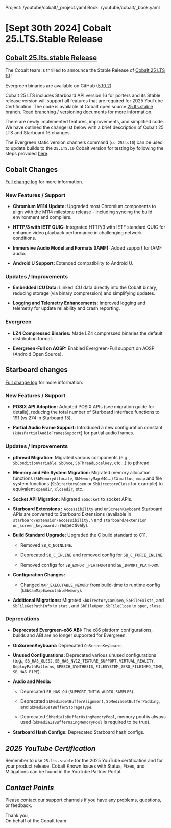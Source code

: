 Project: /youtube/cobalt/_project.yaml
Book: /youtube/cobalt/_book.yaml

# [Sept 30th 2024] Cobalt 25.LTS.Stable Release

## [Cobalt 25.lts.stable Release](https://developers.google.com/youtube/devices/living-room/cobalt/cobalt-evergreen-version-table)

The Cobalt team is thrilled to announce the Stable Release of [Cobalt 25
LTS 10](https://github.com/youtube/cobalt/releases/tag/25.lts.10) !

Evergreen binaries are available on GitHub
([5.10.2](https://github.com/youtube/cobalt/releases/tag/25.lts.10))

Cobalt 25 LTS includes Starboard API version 16 for porters and its Stable
release version will support all features that are required for 2025 YouTube
Certification. The code is available at Cobalt open source
[25.lts.stable](https://github.com/youtube/cobalt/releases/tag/25.lts.stable) branch.
Read
[branching](https://github.com/youtube/cobalt/blob/25.lts.10/cobalt/doc/branching.md)
/
[versioning](https://github.com/youtube/cobalt/blob/25.lts.10/cobalt/doc/versioning.md)
documents for more information.

There are newly implemented features, improvements, and simplified code. We have
outlined the changelist below with a brief description of Cobalt 25 LTS and
Starboard 16 changes. 

The Evergreen static version channels command (`co 25lts10`) can be used to
update builds to the `25.LTS.10` Cobalt version for testing by following the
steps provided
[here](https://developers.google.com/youtube/devices/living-room/cobalt/cobalt-evergreen-faq).

## Cobalt Changes

[Full change log](https://github.com/youtube/cobalt/blob/25.lts.10/cobalt/CHANGELOG.md)
for more information.

### New Features / Support

*   **Chromium M114 Update:** Upgraded most Chromium components to align with
    the M114 milestone release - including syncing the build environment and
    compilers.

*   **HTTP/3 with IETF QUIC:** Integrated HTTP/3 with IETF standard QUIC for
    enhance video playback performance in challenging network conditions.

*   **Immersive Audio Model and Formats (IAMF):** Added support for IAMF audio.

*   **Android U Support:** Extended compatibility to Android U.

### Updates / Improvements

*   **Embedded ICU Data:** Linked ICU data directly into the Cobalt binary,
    reducing storage (via binary compression) and simplifying updates.

*   **Logging and Telemetry Enhancements:** Improved logging and telemetry for
    update reliability and crash reporting.

### Evergreen

*   **LZ4 Compressed Binaries:** Made LZ4 compressed binaries the default
    distribution format.

*   **Evergreen-Full on AOSP:** Enabled Evergreen-Full support on AOSP (Android
    Open Source).

## Starboard changes

[Full change log](https://github.com/youtube/cobalt/blob/25.lts.10/starboard/CHANGELOG.md)
for more information.

### New Features / Support

*   **POSIX API Adoption:** Adopted POSIX APIs (see migration guide for
    details), reducing the total number of Starboard interface functions to 191
    (vs 274 in Starboard 15).

*   **Partial Audio Frame Support:** Introduced a new configuration constant
    (`kHasPartialAudioFramesSupport`) for partial audio frames.

### Updates / Improvements

*   **pthread Migration:** Migrated various components (e g.,
    `SbConditionVariable`, `SbOnce`, `SbThreadLocalKey`, etc…) to pthread.

*   **Memory and File System Migration:** Migrated memory allocation functions
    (`SbMemoryAllocate`, `SbMemoryMap` etc…) to `malloc`, `mmap` and file system
    functions (`SbDirectoryOpen` or `SbDirectoryClose` for example) to
    equivalent `opendir`, `closedir`, etc..

*   **Socket API Migration:** Migrated `SbSocket` to socket APIs.

*   **Starboard Extensions :** `Accessibility` and `OnScreenKeyboard` Starboard
    APIs are converted to Starboard Extensions (available in
    `starboard/extension/accessibility.h` and
    `starboard/extension on_screen_keyboard.h` respectively).

*   **Build Standard Upgrade:** Upgraded the C build standard to C11.

    *   Removed `SB_C_NOINLINE`.

    *   Deprecated `SB_C_INLINE` and removed config for `SB_C_FORCE_INLINE`.

    *   Removed configs for `SB_EXPORT_PLATFORM` and `SB_IMPORT_PLATFORM`.

*   **Configuration Changes:**

    *   Changed `MAP_EXECUTABLE_MEMORY` from build-time to runtime config
        (`kSbCanMapExecutableMemory`).

*   **Additional Migrations:** Migrated `SbDirectoryCanOpen`, `SbFileExists`,
    and `SbFileGetPathInfo` to `stat` , and `SbFileOpen`, `SbFileClose` to
    `open`, `close`.

### Deprecations

*   **Deprecated Evergreen-x86 ABI:** The x86 platform configurations, builds
    and ABI are no longer supported for Evergreen.

*   **OnScreenKeyboard:** Deprecated `OnScreenKeyboard`.

*   **Unused Configurations:** Deprecated various unused configurations (e.g.,
    `SB_HAS_GLES2`, `SB_HAS_NV12_TEXTURE_SUPPORT`, `VIRTUAL_REALITY`,
    `DeployPathPatterns`, `SPEECH_SYNTHESIS`, `FILESYSTEM_ZERO_FILEINFO_TIME`,
    `SB_HAS_PIPE`).

*   **Audio and Media:**

    *   Deprecated `SB_HAS_QU` (`SUPPORT_INT16_AUDIO_SAMPLES`).

    *   Deprecated `SbMediaGetBufferAlignment`, `SbMediaGetBufferPadding`, and
        `SbMediaGetBufferStorageType`.

    *   Deprecated `SbMediaIsBufferUsingMemoryPool`, memory pool is always used
    (`SbMediaIsBufferUsingMemoryPool` is required to be true).

*   **Starboard Hash Configs:** Deprecated Starboard hash configs.

## *2025 YouTube Certification*

Remember to use `25.lts.stable` for the 2025 YouTube certification and for your
product release. Cobalt Known Issues with Status, Fixes, and Mitigations can be
found in the YouTube Partner Portal.

## *Contact Points*

Please contact our support channels if you have any problems, questions, or
feedback.

Thank you,\
On behalf of the Cobalt team
